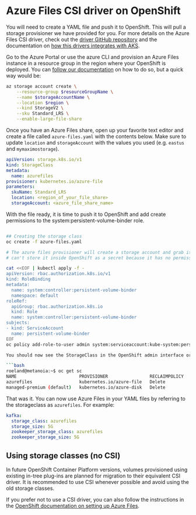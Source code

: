 # Azure Files CSI driver on OpenShift

You will need to create a YAML file and push it to OpenShift. This will pull a storage provisioner we have provided for you. For more details on the Azure Files CSI driver, check out the [driver GitHub repository](https://github.com/kubernetes-sigs/azurefile-csi-driver) and the documentation on [how this drivers integrates with AKS](https://docs.microsoft.com/en-us/azure/aks/azure-files-csi).

Go to the Azure Portal or use the azure CLI and provision an Azure Files instance in a resource group in the region where your OpenShift is deployed. You can [follow our documentation](https://docs.microsoft.com/en-us/azure/storage/files/storage-how-to-use-files-portal) on how to do so, but a quick way would be:

```bash
az storage account create \
    --resource-group $resourceGroupName \
    --name $storageAccountName \
    --location $region \
    --kind StorageV2 \
    --sku Standard_LRS \
    --enable-large-file-share
```

Once you have an Azure Files share, open up your favorite text editor and create a file called `azure-files.yaml` with the contents below. Make sure to update `location` and `storageAccount` with the values you used (e.g. `eastus` and `mymaximostorage`).

```yaml
apiVersion: storage.k8s.io/v1
kind: StorageClass
metadata:
  name: azurefiles
provisioner: kubernetes.io/azure-file
parameters:
  skuName: Standard_LRS
  location: <region_of_your_file_share>
  storageAccount: <azure_file_share_name>
```

With the file ready, it is time to push it to OpenShift and add create permissions to the system:persistent-volume-binder role.

```bash

## Creating the storage class
oc create -f azure-files.yaml

# The azure files provisioner will create a storage account and grab its access key. However, it 
# can't store it inside OpenShift as a secret because it has no permission. The below fixes that.

cat <<EOF | kubectl apply -f -
apiVersion: rbac.authorization.k8s.io/v1
kind: RoleBinding
metadata:
  name: system:controller:persistent-volume-binder
  namespace: default
roleRef:
  apiGroup: rbac.authorization.k8s.io
  kind: Role
  name: system:controller:persistent-volume-binder
subjects:
- kind: ServiceAccount
  name: persistent-volume-binder
EOF
oc policy add-role-to-user admin system:serviceaccount:kube-system:persistent-volume-binder -n default

You should now see the StorageClass in the OpenShift admin interface or by executing `oc get sc`. Output should look like this:

```bash
roeland@metanoia:~$ oc get sc
NAME                        PROVISIONER                RECLAIMPOLICY   VOLUMEBINDINGMODE      ALLOWVOLUMEEXPANSION   AGE
azurefiles                  kubernetes.io/azure-file   Delete          Immediate              false                  2d6h
managed-premium (default)   kubernetes.io/azure-disk   Delete          WaitForFirstConsumer   true                   2d7h
```

That was it. You can now use Azure Files in your YAML files by referring to the storageclass as `azurefiles`. For example:

```yaml
kafka:
  storage_class: azurefiles
  storage_size: 5G
  zookeeper_storage_class: azurefiles
  zookeeper_storage_size: 5G
```

## Using storage classes (no CSI)

In future OpenShift Container Platform versions, volumes provisioned using existing in-tree plug-ins are planned for migration to their equivalent CSI driver. It is recommended to use CSI whenever possible and avoid using the old storage classes.

If you prefer not to use a CSI driver, you can also follow the instructions in the [OpenShift documentation on setting up Azure Files](https://docs.openshift.com/container-platform/4.8/storage/persistent_storage/persistent-storage-azure-file.html).

